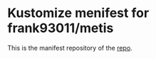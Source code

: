 # Kustomize menifest for frank93011/metis
This is the manifest repository of the [repo](https://github.com/frank93011/metis).

